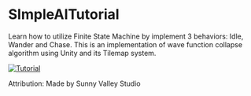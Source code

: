 # SImpleAITutorial
Learn how to utilize Finite State Machine by implement 3 behaviors: Idle, Wander and Chase.
This is an implementation of wave function collapse algorithm using Unity and its Tilemap system.

[![Tutorial](https://img.youtube.com/vi/-ocbbACK3Z4/0.jpg)](https://youtu.be/-ocbbACK3Z4)

<p>Attribution:
Made by Sunny Valley Studio
